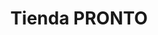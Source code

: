 ---
title: "Tienda PRONTO"
url: /ciudad-versalles-san-juan-opico/tienda-pronto/
shop: Lebensmittel
---